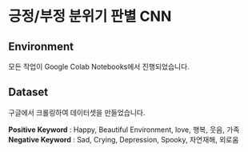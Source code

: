 # 긍정/부정 분위기 판별 CNN

## Environment
모든 작업이 Google Colab Notebooks에서 진행되었습니다. 

## Dataset
구글에서 크롤링하여 데이터셋을 만들었습니다.

**Positive Keyword** : Happy, Beautiful Environment, love, 행복, 웃음, 가족
**Negative Keyword** : Sad, Crying, Depression, Spooky, 자연재해, 외로움

